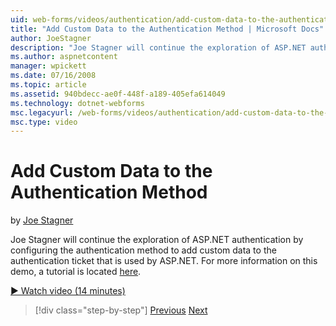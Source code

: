 ```yaml
---
uid: web-forms/videos/authentication/add-custom-data-to-the-authentication-method
title: "Add Custom Data to the Authentication Method | Microsoft Docs"
author: JoeStagner
description: "Joe Stagner will continue the exploration of ASP.NET authentication by configuring the authentication method to add custom data to the authentication ticket..."
ms.author: aspnetcontent
manager: wpickett
ms.date: 07/16/2008
ms.topic: article
ms.assetid: 940bdecc-ae0f-448f-a189-405efa614049
ms.technology: dotnet-webforms
msc.legacyurl: /web-forms/videos/authentication/add-custom-data-to-the-authentication-method
msc.type: video
---
```

Add Custom Data to the Authentication Method
====================
by [Joe Stagner](https://github.com/JoeStagner)

Joe Stagner will continue the exploration of ASP.NET authentication by configuring the authentication method to add custom data to the authentication ticket that is used by ASP.NET. For more information on this demo, a tutorial is located [here](../../overview/older-versions-security/introduction/forms-authentication-configuration-and-advanced-topics-vb.md).

[&#9654; Watch video (14 minutes)](https://channel9.msdn.com/Blogs/ASP-NET-Site-Videos/add-custom-data-to-the-authentication-method)

> [!div class="step-by-step"]
> [Previous](forms-login-custom-key-configuration.md)
> [Next](use-custom-principal-objects.md)
